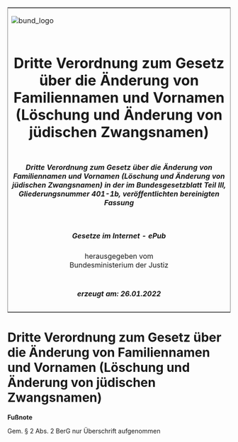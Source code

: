 <span id="DECKBLATT.html"></span>

<table border="0" frame="border" width="100%">

<tr valign="top">

<td align="left">

![bund\_logo](BfJ_2021_Web_de_de.gif)

</td>

<td align="right">

 

</td>

</tr>

<tr align="center" valign="middle">

<td colspan="2">

# Dritte Verordnung zum Gesetz über die Änderung von Familiennamen und Vornamen (Löschung und Änderung von jüdischen Zwangsnamen)

</td>

</tr>

<tr align="center" valign="middle">

<td colspan="2">

##### Dritte Verordnung zum Gesetz über die Änderung von Familiennamen und Vornamen (Löschung und Änderung von jüdischen Zwangsnamen) in der im Bundesgesetzblatt Teil III, Gliederungsnummer 401-1b, veröffentlichten bereinigten Fassung

</td>

</tr>

<tr align="center" valign="middle">

<td colspan="2">

  
  

##### Gesetze im Internet - ePub  
  
herausgegeben vom  
Bundesministerium der Justiz

</td>

</tr>

<tr align="center" valign="bottom">

<td colspan="2">

  
  

##### erzeugt am: 26.01.2022

</td>

</tr>

</table>

<span id="BRNR000190948.html"></span>

# Dritte Verordnung zum Gesetz über die Änderung von Familiennamen und Vornamen (Löschung und Änderung von jüdischen Zwangsnamen)

<div>

  
**Fußnote**

<div class="jnhtml">

<div>

<div class="jurAbsatz">

Gem. § 2 Abs. 2 BerG nur Überschrift aufgenommen

</div>

</div>

</div>

</div>
